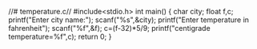 //# temperature.c//
#include<stdio.h>
int main()
{
    char city;
    float f,c;
    printf("Enter city name:");
    scanf("%s",&city);
    printf("Enter temperature in fahrenheit");
    scanf("%f",&f);
    c=(f-32)*5/9;
    printf("centigrade temperature=%f",c);
    return 0;
}
